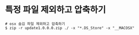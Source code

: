 # 특정 파일 제외하고 압축하기

```shell
# osx 숨김 파일 제외하고 압축하기
$ zip -r update1.0.0.0.zip ./ -x "*.DS_Store" -x "__MACOSX"
```
